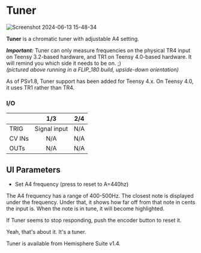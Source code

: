 # Tuner

![Screenshot 2024-06-13 15-48-34](https://github.com/djphazer/O_C-Phazerville/assets/109086194/663af09c-d67f-461d-a056-7eba66c3a6c0)

**Tuner** is a chromatic tuner with adjustable A4 setting.

**_Important:_** Tuner can only measure frequencies on the physical TR4 input on Teensy 3.2-based hardware, and TR1 on Teensy 4.0-based hardware. It will remind you which side it needs to be on. ;)
<br>_(pictured above running in a FLIP_180 build, upside-down orientation)_

As of PSv1.8, Tuner support has been added for Teensy 4.x. On Teensy 4.0, it uses TR1 rather than TR4.

### I/O

|        | 1/3 | 2/4 |
| ------ | :-: | :-: |
| TRIG   |  Signal input   |   N/A  |
| CV INs | N/A    | N/A    |
| OUTs   |  N/A   |  N/A   |



## UI Parameters
* Set A4 frequency (press to reset to A=440hz)


The A4 frequency has a range of 400-500Hz. The closest note is displayed under the frequency. Under that, it shows how far off from that note in cents the input is. When the note is in tune, it will become highlighted.

If Tuner seems to stop responding, push the encoder button to reset it.

Yeah, that's about it. It's a tuner.

Tuner is available from Hemisphere Suite v1.4.

